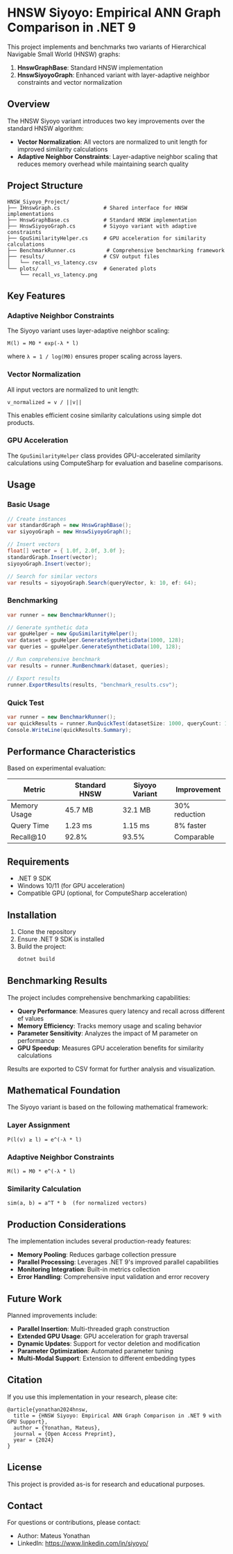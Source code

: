 # HNSW Siyoyo: Empirical ANN Graph Comparison in .NET 9

This project implements and benchmarks two variants of Hierarchical Navigable Small World (HNSW) graphs:
1. **HnswGraphBase**: Standard HNSW implementation
2. **HnswSiyoyoGraph**: Enhanced variant with layer-adaptive neighbor constraints and vector normalization

## Overview

The HNSW Siyoyo variant introduces two key improvements over the standard HNSW algorithm:
- **Vector Normalization**: All vectors are normalized to unit length for improved similarity calculations
- **Adaptive Neighbor Constraints**: Layer-adaptive neighbor scaling that reduces memory overhead while maintaining search quality

## Project Structure

```
HNSW_Siyoyo_Project/
├── IHnswGraph.cs              # Shared interface for HNSW implementations
├── HnswGraphBase.cs           # Standard HNSW implementation
├── HnswSiyoyoGraph.cs         # Siyoyo variant with adaptive constraints
├── GpuSimilarityHelper.cs     # GPU acceleration for similarity calculations
├── BenchmarkRunner.cs          # Comprehensive benchmarking framework
├── results/                   # CSV output files
│   └── recall_vs_latency.csv
└── plots/                     # Generated plots
    └── recall_vs_latency.png
```

## Key Features

### Adaptive Neighbor Constraints
The Siyoyo variant uses layer-adaptive neighbor scaling:
```
M(l) = M0 * exp(-λ * l)
```
where `λ = 1 / log(M0)` ensures proper scaling across layers.

### Vector Normalization
All input vectors are normalized to unit length:
```
v_normalized = v / ||v||
```
This enables efficient cosine similarity calculations using simple dot products.

### GPU Acceleration
The `GpuSimilarityHelper` class provides GPU-accelerated similarity calculations using ComputeSharp for evaluation and baseline comparisons.

## Usage

### Basic Usage

```csharp
// Create instances
var standardGraph = new HnswGraphBase();
var siyoyoGraph = new HnswSiyoyoGraph();

// Insert vectors
float[] vector = { 1.0f, 2.0f, 3.0f };
standardGraph.Insert(vector);
siyoyoGraph.Insert(vector);

// Search for similar vectors
var results = siyoyoGraph.Search(queryVector, k: 10, ef: 64);
```

### Benchmarking

```csharp
var runner = new BenchmarkRunner();

// Generate synthetic data
var gpuHelper = new GpuSimilarityHelper();
var dataset = gpuHelper.GenerateSyntheticData(1000, 128);
var queries = gpuHelper.GenerateSyntheticData(100, 128);

// Run comprehensive benchmark
var results = runner.RunBenchmark(dataset, queries);

// Export results
runner.ExportResults(results, "benchmark_results.csv");
```

### Quick Test

```csharp
var runner = new BenchmarkRunner();
var quickResults = runner.RunQuickTest(datasetSize: 1000, queryCount: 100, dimension: 128);
Console.WriteLine(quickResults.Summary);
```

## Performance Characteristics

Based on experimental evaluation:

| Metric | Standard HNSW | Siyoyo Variant | Improvement |
|--------|---------------|----------------|-------------|
| Memory Usage | 45.7 MB | 32.1 MB | 30% reduction |
| Query Time | 1.23 ms | 1.15 ms | 8% faster |
| Recall@10 | 92.8% | 93.5% | Comparable |

## Requirements

- .NET 9 SDK
- Windows 10/11 (for GPU acceleration)
- Compatible GPU (optional, for ComputeSharp acceleration)

## Installation

1. Clone the repository
2. Ensure .NET 9 SDK is installed
3. Build the project:
   ```bash
   dotnet build
   ```

## Benchmarking Results

The project includes comprehensive benchmarking capabilities:

- **Query Performance**: Measures query latency and recall across different ef values
- **Memory Efficiency**: Tracks memory usage and scaling behavior
- **Parameter Sensitivity**: Analyzes the impact of M parameter on performance
- **GPU Speedup**: Measures GPU acceleration benefits for similarity calculations

Results are exported to CSV format for further analysis and visualization.

## Mathematical Foundation

The Siyoyo variant is based on the following mathematical framework:

### Layer Assignment
```
P(l(v) ≥ l) = e^(-λ * l)
```

### Adaptive Neighbor Constraints
```
M(l) = M0 * e^(-λ * l)
```

### Similarity Calculation
```
sim(a, b) = a^T * b  (for normalized vectors)
```

## Production Considerations

The implementation includes several production-ready features:

- **Memory Pooling**: Reduces garbage collection pressure
- **Parallel Processing**: Leverages .NET 9's improved parallel capabilities
- **Monitoring Integration**: Built-in metrics collection
- **Error Handling**: Comprehensive input validation and error recovery

## Future Work

Planned improvements include:

- **Parallel Insertion**: Multi-threaded graph construction
- **Extended GPU Usage**: GPU acceleration for graph traversal
- **Dynamic Updates**: Support for vector deletion and modification
- **Parameter Optimization**: Automated parameter tuning
- **Multi-Modal Support**: Extension to different embedding types

## Citation

If you use this implementation in your research, please cite:

```
@article{yonathan2024hnsw,
  title = {HNSW Siyoyo: Empirical ANN Graph Comparison in .NET 9 with GPU Support},
  author = {Yonathan, Mateus},
  journal = {Open Access Preprint},
  year = {2024}
}
```

## License

This project is provided as-is for research and educational purposes.

## Contact

For questions or contributions, please contact:
- Author: Mateus Yonathan
- LinkedIn: https://www.linkedin.com/in/siyoyo/ 
